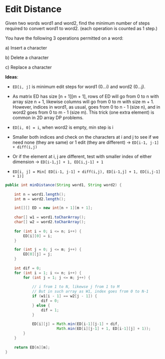 # Edit Distance

Given two words word1 and word2, find the minimum number of steps required to convert word1 to word2. (each operation is counted as 1 step.)

You have the following 3 operations permitted on a word:

a) Insert a character

b) Delete a character

c) Replace a character

**Ideas**:
-  `ED[i, j]` is minimum edit steps for word1 (0...i) and word2 (0...j). 

- As matrix ED has size [n + 1][m + 1], rows of ED will go from 0 to n with array size n + 1, likewise columns will go from 0 to m with size m + 1. However, indices in word1, as usual, goes from 0 to n - 1 (size n), and in word2 goes from 0 to m - 1 (size m). This trick (one extra element) is common in 2D array DP problems.

- `ED[i, 0] = i`, when word2 is empty, min step is i

- Smaller both indices and check on the characters at i and j to see if we need none (they are same) or 1 edit (they are different) -> `ED[i-1, j-1] + diff(i,j)`

- Or if the element at i, j are different, test with smaller index of either dimension -> `ED[i-1,j] + 1, ED[i,j-1] + 1`

- `ED[i, j] = Min[ ED[i-1, j-1] + diff(i,j), ED[i-1,j] + 1, ED[i,j-1] + 1)]`

```java
public int minDistance(String word1, String word2) {
 
    int n = word1.length();
    int m = word2.length();

    int[][] ED = new int[n + 1][m + 1];
    
    char[] w1 = word1.toCharArray();
    char[] w2 = word2.toCharArray();
    
    for (int i = 0; i <= n; i++) {
        ED[i][0] = i;
    }

    for (int j = 0; j <= m; j++) {
        ED[0][j] = j;
    }
    
    int dif = 0;
    for (int i = 1; i <= n; i++) {
        for (int j = 1; j <= m; j++) {
            
            // i from 1 to N, likewse j from 1 to M
            // But in such array as W1, index goes from 0 to N-1
            if (w1[i - 1] == w2[j - 1]) {
                dif = 0;
            } else {
                dif = 1;
            }
            
            ED[i][j] = Math.min(ED[i-1][j-1] + dif,
                       Math.min(ED[i][j-1] + 1, ED[i-1][j] + 1));
        }
    }
    
    return ED[n][m];
}

```